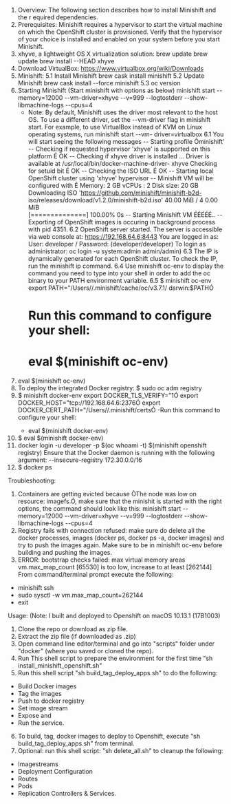 1.	Overview:
	The following section describes how to install Minishift and the r	equired dependencies.
2.	Prerequisites:
	Minishift requires a hypervisor to start the virtual machine on 	which the OpenShift cluster is provisioned. Verify that the 	hypervisor of your choice is installed and enabled on your system 	before you start Minishift.
3.	xhyve, a lightweight OS X virtualization solution:
	brew update
	brew update brew install --HEAD xhyve
4.	Download VirtualBox:
	https://www.virtualbox.org/wiki/Downloads
5. 	Minishift:
	5.1 Install Minishift
		brew cask install minishift
	5.2 Update Minishift
		brew cask install --force minishift
	5.3 oc version
6.	Starting Minishift (Start minishift with options as below)
	minishift start --memory=12000 --vm-driver=xhyve --v=999 --logtostderr --show-	libmachine-logs --cpus=4 
	-	Note: By default, Minishift uses the driver most relevant to 	the host OS. To use a different driver, set the --vm-driver flag in 	minishift start. For example, to use VirtualBox instead of KVM on 	Linux operating systems, run minishift start --vm- 	driver=virtualbox
	6.1	You will start seeing the following messages
		-- Starting profile Ôminishift'
		-- Checking if requested hypervisor 'xhyve' is supported on 		   this platform É OK
		-- Checking if xhyve driver is installed ...
		Driver is available at /usr/local/bin/docker-machine-driver-		xhyve
		Checking for setuid bit É OK
		-- Checking the ISO URL É OK
		-- Starting local OpenShift cluster using 'xhyve' hypervisor 
		-- Minishift VM will be configured with É
		    Memory:    2 GB
		    vCPUs :    2
		    Disk size: 20 GB 
		Downloading ISO 'https://github.com/minishift/minishift-b2d-		iso/releases/download/v1.2.0/minishift-b2d.iso' 40.00 MiB / 4		0.00 MiB 				
		[==============] 100.00% 0s -- Starting Minishift VM ÉÉÉÉÉ..
		-- Exporting of OpenShift images is occuring in background 		process with pid 4351.
 	6.2 OpenShift server started. 
		The server is accessible via web console at: 
		https://192.168.64.6:8443 
		You are logged in as: User: developer / Password: <any value>  		(developer/developer)
		To login as administrator: oc login -u system:admin 			admin/admin)
	6.3	The IP is dynamically generated for each OpenShift cluster. 		To check the IP, run the minishift ip command.
	6.4	Use minishift oc-env to display the command you need to type 		into your shell in order to add the oc binary to your PATH 		environment variable.
	6.5	$ minishift oc-env 
		export PATH="/Users/<user>/.minishift/cache/oc/v3.7.1/ 			darwin:$PATHÓ 
		# Run this command to configure your shell:
		# eval $(minishift oc-env)
7.	eval $(minishift oc-env)
8.	To deploy the integrated Docker registry:
	$ sudo oc adm registry 
9.	$ minishift docker-env 
	export DOCKER_TLS_VERIFY="1Ó 
	export DOCKER_HOST="tcp://192.168.64.6:2376Ó 
	export DOCKER_CERT_PATH="/Users/<user>/.minishift/certsÓ 
	-Run this command to configure your shell: 
	- eval $(minishift docker-env) 
10.	$ eval $(minishift docker-env) 
11.	docker login -u developer -p $(oc whoami -t) $(minishift openshift registry) 
Ensure that the Docker daemon is running with the following argument:
    	--insecure-registry 172.30.0.0/16
12.	$ docker ps

Troubleshooting:
1. Containers are getting evicted because ÒThe node was low on resource: imagefs.Ó, make sure that the minishit is started with the right options, the command should look like this:
minishift start --memory=12000 --vm-driver=xhyve --v=999 --logtostderr --show-libmachine-logs --cpus=4
2. Registry fails with connection refused:
make sure do delete all the docker processes, images (docker ps, docker ps -a, docker images) and try to push the images again. Make sure to be in minishift oc-env before building and pushing the images.
3. ERROR: bootstrap checks failed: max virtual memory areas vm.max_map_count [65530] is too low, increase to at least [262144]
From command/terminal prompt execute the following:
- minishift ssh
- sudo sysctl -w vm.max_map_count=262144
- exit

Usage: (Note: I built and deployed to Openshift on macOS 10.13.1 (17B1003)

1. Clone the repo or download as zip file.
2. Extract the zip file (if downloaded as .zip)
3. Open command line editor/terminal and go into "scripts" folder under "docker" (where you saved or cloned the repo).
4. Run This shell script to prepare the environment for the first time "sh install_minishift_openshift.sh"
5. Run this shell script "sh build_tag_deploy_apps.sh" to do the following:
- Build Docker images
- Tag the images
- Push to docker registry
- Set image stream
- Expose and
- Run the service.
6. To build, tag, docker images to deploy to Openshift, execute "sh build_tag_deploy_apps.sh" from terminal.
7. Optional: run this shell script: "sh delete_all.sh" to cleanup the following:
- Imagestreams
- Deployment Configuration
- Routes
- Pods
- Replication Controllers & Services.
